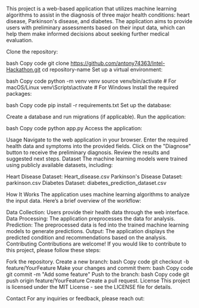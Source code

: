 This project is a web-based application that utilizes machine learning algorithms to assist in the diagnosis of three major health conditions: heart disease, Parkinson's disease, and diabetes. The application aims to provide users with preliminary assessments based on their input data, which can help them make informed decisions about seeking further medical evaluation.

Clone the repository:

bash
Copy code
git clone https://github.com/antony74363/Intel-Hackathon.git
cd repository-name
Set up a virtual environment:

bash
Copy code
python -m venv venv
source venv/bin/activate   # For macOS/Linux
venv\Scripts\activate      # For Windows
Install the required packages:

bash
Copy code
pip install -r requirements.txt
Set up the database:

Create a database and run migrations (if applicable).
Run the application:

bash
Copy code
python app.py
Access the application:


Usage
Navigate to the web application in your browser.
Enter the required health data and symptoms into the provided fields.
Click on the "Diagnose" button to receive the preliminary diagnosis.
Review the results and suggested next steps.
Dataset
The machine learning models were trained using publicly available datasets, including:

Heart Disease Dataset: Heart_disease.csv
Parkinson's Disease Dataset: parkinson.csv
Diabetes Dataset: diabetes_prediction_dataset.csv

How It Works
The application uses machine learning algorithms to analyze the input data. Here’s a brief overview of the workflow:

Data Collection: Users provide their health data through the web interface.
Data Processing: The application preprocesses the data for analysis.
Prediction: The preprocessed data is fed into the trained machine learning models to generate predictions.
Output: The application displays the predicted condition and recommendations based on the analysis.
Contributing
Contributions are welcome! If you would like to contribute to this project, please follow these steps:

Fork the repository.
Create a new branch:
bash
Copy code
git checkout -b feature/YourFeature
Make your changes and commit them:
bash
Copy code
git commit -m "Add some feature"
Push to the branch:
bash
Copy code
git push origin feature/YourFeature
Create a pull request.
License
This project is licensed under the MIT License - see the LICENSE file for details.

Contact
For any inquiries or feedback, please reach out:
